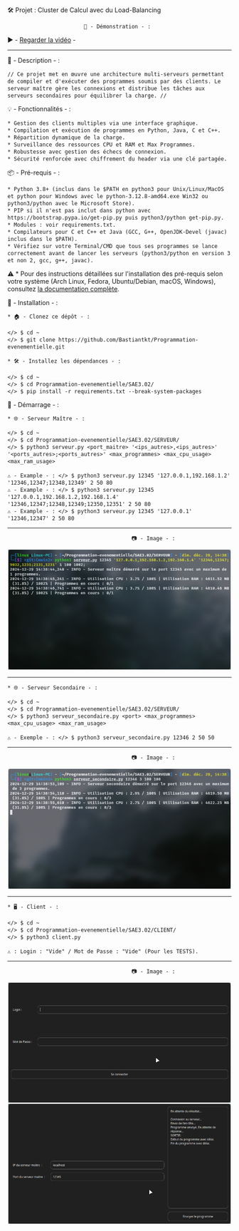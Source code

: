 🛠️ Projet : Cluster de Calcul avec du Load-Balancing

							🎥 - Démonstration - : 
	
 ▶️ - [Regarder la vidéo](https://drive.google.com/file/d/1bKXcfdShKR9zl6xLlGAzUsQhfO8umSdE/preview) -

-------------------------------------------------------------------------------------------------------------------------------	

📜 - Description - :

	// Ce projet met en œuvre une architecture multi-serveurs permettant de compiler et d'exécuter des programmes soumis par des clients. Le serveur maître gère les connexions et distribue les tâches aux serveurs secondaires pour équilibrer la charge. //

💡 - Fonctionnalités - :

	* Gestion des clients multiples via une interface graphique.
	* Compilation et exécution de programmes en Python, Java, C et C++.
	* Répartition dynamique de la charge.
	* Surveillance des ressources CPU et RAM et Max Programmes.
	* Robustesse avec gestion des échecs de connexion.
	* Sécurité renforcée avec chiffrement du header via une clé partagée.

📦 - Pré-requis - :

	* Python 3.8+ (inclus dans le $PATH en python3 pour Unix/Linux/MacOS et python pour Windows avec le python-3.12.8-amd64.exe Win32 ou python3/python avec le Microsoft Store).
	* PIP si il n'est pas inclut dans python avec https://bootstrap.pypa.io/get-pip.py puis python3/python get-pip.py.
	* Modules : voir requirements.txt.
	* Compilateurs pour C et C++ et Java (GCC, G++, OpenJDK-Devel (javac) inclus dans le $PATH).
	* Vérifiez sur votre Terminal/CMD que tous ses programmes se lance correctement avant de lancer les serveurs (python3/python en version 3 et non 2, gcc, g++, javac).

⚠️ * Pour des instructions détaillées sur l'installation des pré-requis selon votre système (Arch Linux, Fedora, Ubuntu/Debian, macOS, Windows), consultez [la documentation complète](INSTALL.md).

🔧 - Installation - :

	* 🏠 - Clonez ce dépôt - :
	
	</> $ cd ~
	</> $ git clone https://github.com/Bastiantkt/Programmation-evenementielle.git

	* 🛠 - Installez les dépendances - :
	
	</> $ cd ~
	</> $ cd Programmation-evenementielle/SAE3.02/
	</> $ pip install -r requirements.txt --break-system-packages

🚀 - Démarrage - :

	* 🌐 - Serveur Maître - :
	
	</> $ cd ~
	</> $ cd Programmation-evenementielle/SAE3.02/SERVEUR/
	</> $ python3 serveur.py <port_maitre> '<ips_autres>,<ips_autres>' '<ports_autres>;<ports_autres>' <max_programmes> <max_cpu_usage> <max_ram_usage>

	⚠️ - Example - : </> $ python3 serveur.py 12345 '127.0.0.1,192.168.1.2' '12346,12347;12348,12349' 2 50 80
	⚠️ - Example - : </> $ python3 serveur.py 12345 '127.0.0.1,192.168.1.2,192.168.1.4' '12346,12347;12348,12349;12350,12351' 2 50 80
	⚠️ - Example - : </> $ python3 serveur.py 12345 '127.0.0.1' '12346,12347' 2 50 80

-------------------------------------------------------------------------------------------------------------------------------

					                       📷 - Image - :
<p align="center"> 
<img src="IMAGES/Screenshot2.png" alt="Aperçu de l'application" width="500">
</p>

-------------------------------------------------------------------------------------------------------------------------------	
	
	* 🌐 - Serveur Secondaire - :
	
	</> $ cd ~
	</> $ cd Programmation-evenementielle/SAE3.02/SERVEUR/
	</> $ python3 serveur_secondaire.py <port> <max_programmes> <max_cpu_usage> <max_ram_usage>

	⚠️ - Exemple - : </> $ python3 serveur_secondaire.py 12346 2 50 50
						    
-------------------------------------------------------------------------------------------------------------------------------

					                       📷 - Image - :
<p align="center"> 
<img src="IMAGES/Screenshot3.png" alt="Aperçu de l'application" width="500">
</p>

-------------------------------------------------------------------------------------------------------------------------------	
						    
	* 🖥 - Client - :
	
	</> $ cd ~
	</> $ cd Programmation-evenementielle/SAE3.02/CLIENT/
	</> $ python3 client.py

	⚠️ : Login : "Vide" / Mot de Passe : "Vide" (Pour les TESTS).

-------------------------------------------------------------------------------------------------------------------------------
					                       📷 - Image - :
<p align="center">  
  <img src="IMAGES/Screenshot4.png" alt="Image 1" width="500">
  <img src="IMAGES/Screenshot1.png" alt="Image 2" width="500">
</p>



	